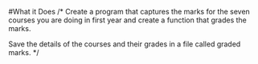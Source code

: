#What it Does
/*
Create a program that captures the marks for the seven courses you are doing in first year and create a function that grades the marks.

Save the details of the courses and their grades in a file called graded marks.
*/